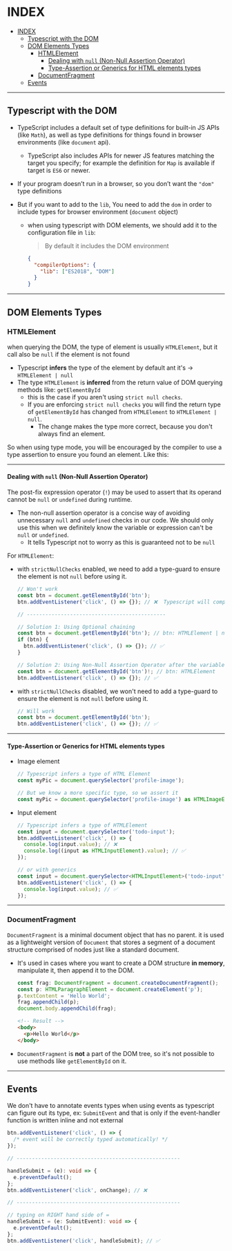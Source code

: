 # INDEX

- [INDEX](#index)
  - [Typescript with the DOM](#typescript-with-the-dom)
  - [DOM Elements Types](#dom-elements-types)
    - [HTMLElement](#htmlelement)
      - [Dealing with `null` (Non-Null Assertion Operator)](#dealing-with-null-non-null-assertion-operator)
      - [Type-Assertion or Generics for HTML elements types](#type-assertion-or-generics-for-html-elements-types)
    - [DocumentFragment](#documentfragment)
  - [Events](#events)

---

## Typescript with the DOM

- TypeScript includes a default set of type definitions for built-in JS APIs (like `Math`), as well as type definitions for things found in browser environments (like `document` api).

  - TypeScript also includes APIs for newer JS features matching the target you specify; for example the definition for `Map` is available if target is `ES6` or newer.

- If your program doesn’t run in a browser, so you don’t want the `"dom"` type definitions

- But if you want to add to the `lib`, You need to add the `dom` in order to include types for browser environment (`document` object)

  - when using typescript with DOM elements, we should add it to the configuration file in `lib`:

    > By default it includes the DOM environment

    ```json
    {
      "compilerOptions": {
        "lib": ["ES2018", "DOM"]
      }
    }
    ```

---

## DOM Elements Types

### HTMLElement

when querying the DOM, the type of element is usually `HTMLElement`, but it call also be `null` if the element is not found

- Typescript **infers** the type of the element by default ant it's -> `HTMLElement | null`
- The type `HTMLElement` is **inferred** from the return value of DOM querying methods like: `getElementById`
  - this is the case if you aren't using `strict null checks`.
  - If you are enforcing `strict null checks` you will find the return type of `getElementById` has changed from `HTMLElement` to `HTMLElement | null`.
    - The change makes the type more correct, because you don't always find an element.

So when using type mode, you will be encouraged by the compiler to use a type assertion to ensure you found an element. Like this:

---

#### Dealing with `null` (Non-Null Assertion Operator)

The post-fix expression operator (`!`) may be used to assert that its operand cannot be `null` or `undefined` during runtime.

- The non-null assertion operator is a concise way of avoiding unnecessary `null` and `undefined` checks in our code. We should only use this when we definitely know the variable or expression can't be `null` or `undefined`.
  - It tells Typescript not to worry as this is guaranteed not to be `null`

For `HTMLElement`:

- with `strictNullChecks` enabled, we need to add a type-guard to ensure the element is not `null` before using it.

  ```ts
  // Won't work
  const btn = document.getElementById('btn');
  btn.addEventListener('click', () => {}); // ❌  Typescript will complain that btn could be of type null

  // ---------------------------------------------

  // Solution 1: Using Optional chaining
  const btn = document.getElementById('btn'); // btn: HTMLElement | null
  if (btn) {
    btn.addEventListener('click', () => {}); // ✅
  }

  // Solution 2: Using Non-Null Assertion Operator after the variable name
  const btn = document.getElementById('btn')!; // btn: HTMLElement
  btn.addEventListener('click', () => {}); // ✅
  ```

- with `strictNullChecks` disabled, we won't need to add a type-guard to ensure the element is not `null` before using it.

  ```ts
  // Will work
  const btn = document.getElementById('btn');
  btn.addEventListener('click', () => {}); // ✅
  ```

---

#### Type-Assertion or Generics for HTML elements types

- Image element

  ```ts
  // Typescript infers a type of HTML Element
  const myPic = document.querySelector('profile-image');

  // But we know a more specific type, so we assert it
  const myPic = document.querySelector('profile-image') as HTMLImageElement;
  ```

- Input element

  ```ts
  // Typescript infers a type of HTMLElement
  const input = document.querySelector('todo-input');
  btn.addEventListener('click', () => {
    console.log(input.value); // ❌
    console.log((input as HTMLInputElement).value); // ✅
  });

  // or with generics
  const input = document.querySelector<HTMLInputElement>('todo-input')!;
  btn.addEventListener('click', () => {
    console.log(input.value); // ✅
  });
  ```

---

### DocumentFragment

`DocumentFragment` is a minimal document object that has no parent. it is used as a lightweight version of `Document` that stores a segment of a document structure comprised of nodes just like a standard document.

- It's used in cases where you want to create a DOM structure **in memory**, manipulate it, then append it to the DOM.

  ```ts
  const frag: DocumentFragment = document.createDocumentFragment();
  const p: HTMLParagraphElement = document.createElement('p');
  p.textContent = 'Hello World';
  frag.appendChild(p);
  document.body.appendChild(frag);
  ```

  ```html
  <!-- Result -->
  <body>
    <p>Hello World</p>
  </body>
  ```

- `DocumentFragment` is **not** a part of the DOM tree, so it's not possible to use methods like `getElementById` on it.

---

## Events

We don't have to annotate events types when using events as typescript can figure out its type, ex: `SubmitEvent` and that is only if the event-handler function is written inline and not external

```ts
btn.addEventListener('click', () => {
  /* event will be correctly typed automatically! */
});

// -----------------------------------------------------

handleSubmit = (e): void => {
  e.preventDefault();
};
btn.addEventListener('click', onChange); // ❌

// -----------------------------------------------------

// typing on RIGHT hand side of =
handleSubmit = (e: SubmitEvent): void => {
  e.preventDefault();
};
btn.addEventListener('click', handleSubmit); // ✅
```
